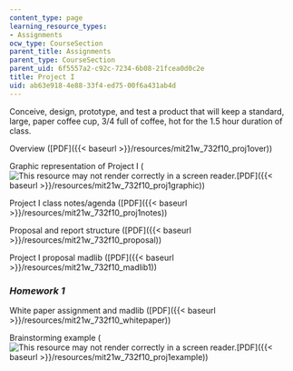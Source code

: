 ```yaml
---
content_type: page
learning_resource_types:
- Assignments
ocw_type: CourseSection
parent_title: Assignments
parent_type: CourseSection
parent_uid: 6f5557a2-c92c-7234-6b08-21fcea0d0c2e
title: Project I
uid: ab63e918-4e88-33f4-ed75-00f6a431ab4d
---
```


Conceive, design, prototype, and test a product that will keep a standard, large, paper coffee cup, 3/4 full of coffee, hot for the 1.5 hour duration of class.

Overview ([PDF]({{< baseurl >}}/resources/mit21w_732f10_proj1over))

Graphic representation of Project I (![This resource may not render correctly in a screen reader.](/images/inacessible.gif)[PDF]({{< baseurl >}}/resources/mit21w_732f10_proj1graphic))

Project I class notes/agenda ([PDF]({{< baseurl >}}/resources/mit21w_732f10_proj1notes))

Proposal and report structure ([PDF]({{< baseurl >}}/resources/mit21w_732f10_proposal))

Project I proposal madlib ([PDF]({{< baseurl >}}/resources/mit21w_732f10_madlib1))

### _Homework 1_

White paper assignment and madlib ([PDF]({{< baseurl >}}/resources/mit21w_732f10_whitepaper))

Brainstorming example (![This resource may not render correctly in a screen reader.](/images/inacessible.gif)[PDF]({{< baseurl >}}/resources/mit21w_732f10_proj1example))